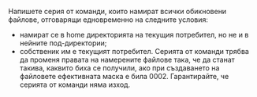 Напишете серия от команди, които намират всички обикновени файлове, отговарящи едновременно
на следните условия:
* намират се в home директорията на текущия потребител, но не и в нейните под-директории;
* собственик им е текущият потребител.
Серията от команди трябва да променя правата на намерените файлове така, че да станат такива,
каквито биха се получили, ако при създаването на файловете ефективната маска е била 0002.
Гарантирайте, че серията от команди няма изход.
